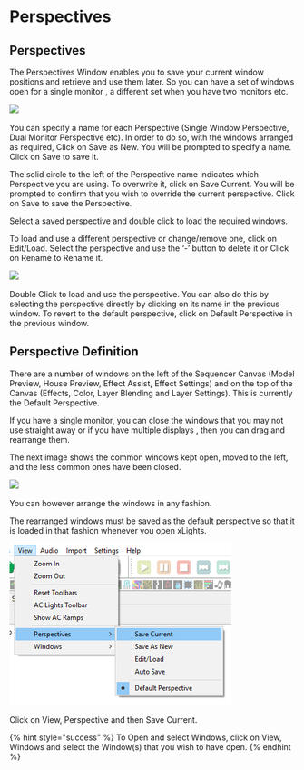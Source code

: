 # Perspectives

## Perspectives

The Perspectives Window enables you to save your current window positions and retrieve and use them later. So you can have a set of windows open for a single monitor , a different set when you have two monitors etc.

![](https://lh4.googleusercontent.com/7CFgFAtw9GhyTflLKZ7KVs0rK-ZJyEAoANL3qnZ6VNxTbU-hP258u6Nw-wkcag8xoqQbe\_01t58CN6ysj8AoXooU6VKySiEW9MtbnZPhST-Jz4rEyTtQjatGy45X6OH\_TBbg\_MKQ)

You can specify a name for each Perspective (Single Window Perspective, Dual Monitor Perspective etc). In order to do so, with the windows arranged as required, Click on Save as New. You will be prompted to specify a name. Click on Save to save it.

The solid circle to the left of the Perspective name indicates which Perspective you are using. To overwrite it, click on Save Current. You will be prompted to confirm that you wish to override the current perspective. Click on Save to save the Perspective.

Select a saved perspective and double click to load the required windows.

To load and use a different perspective or change/remove one, click on Edit/Load. Select the perspective and use the ‘-’ button to delete it or Click on Rename to Rename it.

![](https://lh6.googleusercontent.com/gCPSzrJOxQ08ift22zn6knxyGhzOLODQjAxg1Zf\_xVL5Aj\_URe-JPUunVvIOhcVoExUpSimKMLRVKhl\_FNNpUTTEpHB76TA-xUGUN23KSI71oPCCrKy00Lp3cQvHFDidbhAVeQ4-)

Double Click to load and use the perspective. You can also do this by selecting the perspective directly by clicking on its name in the previous window. To revert to the default perspective, click on Default Perspective in the previous window.

## Perspective Definition

There are a number of windows on the left of the Sequencer Canvas (Model Preview, House Preview, Effect Assist, Effect Settings) and on the top of the Canvas (Effects, Color, Layer Blending and Layer Settings). This is currently the Default Perspective.

If you have a single monitor, you can close the windows that you may not use straight away or if you have multiple displays , then you can drag and rearrange them.

The next image shows the common windows kept open, moved to the left, and the less common ones have been closed.

![](https://lh4.googleusercontent.com/-CXsZWbnSPEDLSmASV1Gu6m-SRGyIq9bl66NZLQo2uUYtE7wByWh6A42IYEJlqT-GImkwGiRNarzS-MnwOYB3Vqiigo86YeVE3svD4UkCBFOtWTK9qwI4SGCYvFmG4ZcUamnGS6v)

You can however arrange the windows in any fashion.

The rearranged windows must be saved as the default perspective so that it is loaded in that fashion whenever you open xLights.

![Save Current Perspective](<../../../.gitbook/assets/image (24).png>)

Click on View, Perspective and then Save Current.

{% hint style="success" %}
To Open and select Windows, click on View, Windows and select the Window(s) that you wish to have open.
{% endhint %}
